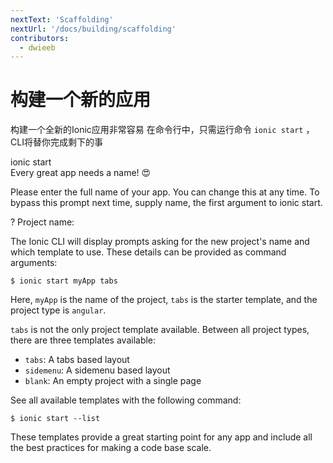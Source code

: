 ```yaml
---
nextText: 'Scaffolding'
nextUrl: '/docs/building/scaffolding'
contributors:
  - dwieeb
---
```


# 构建一个新的应用

构建一个全新的Ionic应用非常容易 在命令行中，只需运行命令 `ionic start` ，CLI将替你完成剩下的事

<command-line> <command-prompt>ionic start</command-prompt> <command-output>   
<span class="bold">Every great app needs a name! 😍</span>  
  
Please enter the full name of your app. You can change this at any time. To bypass this prompt next time, supply <span class="green">name</span>, the first argument to <span class="green">ionic start</span>.  
  
<span class="bold green">?</span> <span class="bold">Project name:</span> <command-cursor blink></command-cursor>  
</command-output> </command-line>

The Ionic CLI will display prompts asking for the new project's name and which template to use. These details can be provided as command arguments:

```shell
$ ionic start myApp tabs
```

Here, `myApp` is the name of the project, `tabs` is the starter template, and the project type is `angular`.

`tabs` is not the only project template available. Between all project types, there are three templates available:

- `tabs`: A tabs based layout
- `sidemenu`: A sidemenu based layout
- `blank`: An empty project with a single page

See all available templates with the following command:

```shell
$ ionic start --list
```

These templates provide a great starting point for any app and include all the best practices for making a code base scale.